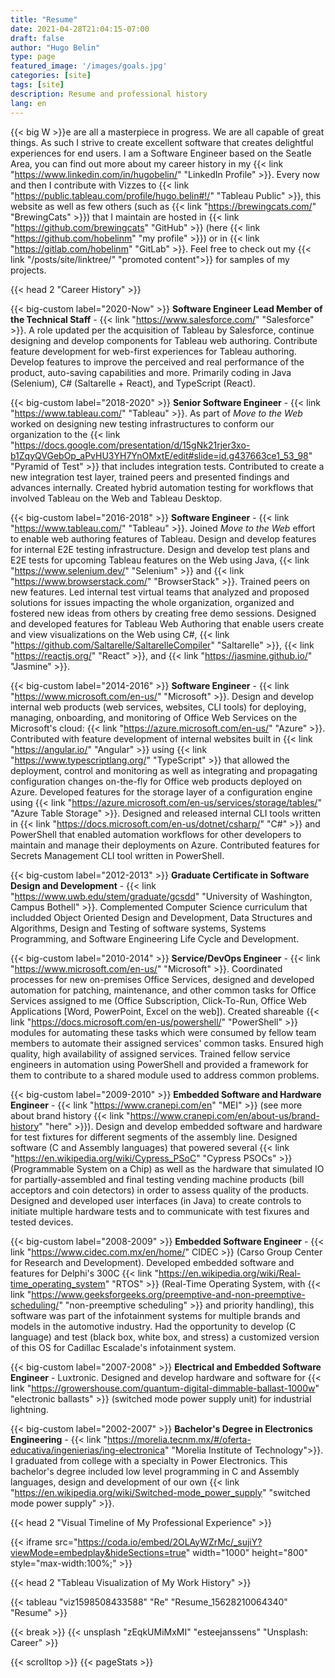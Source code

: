 ```yaml
---
title: "Resume"
date: 2021-04-28T21:04:15-07:00
draft: false
author: "Hugo Belin"
type: page
featured_image: '/images/goals.jpg'
categories: [site]
tags: [site]
description: Resume and professional history
lang: en
---
```


{{< big W >}}e are all a masterpiece in progress. We are all capable of great things. As such I strive to create 
excellent software that creates delightful experiences for end users. I am a Software Engineer based on the Seatle Area, 
you can find out more about my career history in my 
{{< link "https://www.linkedin.com/in/hugobelin/" "LinkedIn Profile" >}}. Every now and 
then I contribute with Vizzes to {{< link "https://public.tableau.com/profile/hugo.belin#!/" "Tableau Public" >}}, this 
website as well as few others (such as {{< link "https://brewingcats.com/" "BrewingCats" >}}) that I maintain are hosted 
in {{< link "https://github.com/brewingcats" "GitHub" >}} (here {{< link "https://github.com/hobelinm" "my profile" >}}) 
or in {{< link "https://gitlab.com/hobelinm" "GitLab" >}}. Feel free to check out my 
{{< link "/posts/site/linktree/" "promoted content">}} for samples of my projects.

{{< head 2 "Career History" >}}

{{< big-custom label="2020-Now" >}} **Software Engineer Lead Member of the Technical Staff** - 
{{< link "https://www.salesforce.com/" "Salesforce" >}}. A role updated per the acquisition of Tableau by Salesforce, continue
designing and develop components for Tableau web authoring. Contribute feature development for web-first experiences for 
Tableau authoring. Develop features to improve the perceived and real performance of the product, auto-saving capabilities and more. 
Primarily coding in Java (Selenium), C# (Saltarelle + React), and TypeScript (React).

{{< big-custom label="2018-2020" >}} **Senior Software Engineer** - {{< link "https://www.tableau.com/" "Tableau" >}}. As 
part of *Move to the Web* worked on designing new testing infrastructures to conform our organization to the 
{{< link "https://docs.google.com/presentation/d/15gNk21rjer3xo-b1ZqyQVGebOp_aPvHU3YH7YnOMxtE/edit#slide=id.g437663ce1_53_98" "Pyramid of Test" >}} 
that includes integration tests. Contributed to create a new integration test layer, trained peers and presented findings 
and advances internally. Created hybrid automation testing for workflows that involved Tableau on the Web and Tableau Desktop.

{{< big-custom label="2016-2018" >}} **Software Engineer** - {{< link "https://www.tableau.com/" "Tableau" >}}. Joined 
*Move to the Web* effort to enable web authoring features of Tableau. Design and develop features for internal E2E testing 
infrastructure. Design and develop test plans and E2E tests for upcoming Tableau features on the Web using Java, 
{{< link "https://www.selenium.dev/" "Selenium" >}} and {{< link "https://www.browserstack.com/" "BrowserStack" >}}. 
Trained peers on new features. Led internal test virtual teams that analyzed and proposed solutions for issues impacting 
the whole organization, organized and fostered new ideas from others by creating free demo sessions. Designed and developed 
features for Tableau Web Authoring that enable users create and view visualizations on the Web using C#, 
{{< link "https://github.com/Saltarelle/SaltarelleCompiler" "Saltarelle" >}}, {{< link "https://reactjs.org/" "React" >}}, 
and {{< link "https://jasmine.github.io/" "Jasmine" >}}.

{{< big-custom label="2014-2016" >}} **Software Engineer** - {{< link "https://www.microsoft.com/en-us/" "Microsoft" >}}. 
Design and develop internal web products (web services, websites, CLI tools) for deploying, managing, onboarding, and monitoring 
of Office Web Services on the Microsoft's cloud: {{< link "https://azure.microsoft.com/en-us/" "Azure" >}}. Contributed with 
feature development of internal websites built in {{< link "https://angular.io/" "Angular" >}} using 
{{< link "https://www.typescriptlang.org/" "TypeScript" >}} that allowed the deployment, control and monitoring as well as 
integrating and propagating configuration changes on-the-fly for Office web products deployed on Azure. Developed features for 
the storage layer of a configuration engine using 
{{< link "https://azure.microsoft.com/en-us/services/storage/tables/" "Azure Table Storage" >}}. Designed and released internal 
CLI tools written in {{< link "https://docs.microsoft.com/en-us/dotnet/csharp/" "C#" >}} and PowerShell that enabled automation 
workflows for other developers to maintain and manage their deployments on Azure. Contributed features for Secrets Management 
CLI tool written in PowerShell.

{{< big-custom label="2012-2013" >}} **Graduate Certificate in Software Design and Development** - 
{{< link "https://www.uwb.edu/stem/graduate/gcsdd" "University of Washington, Campus Bothell" >}}. Complemented Computer Science 
curriculum that includded Object Oriented Design and Development, Data Structures and Algorithms, Design and Testing of software 
systems, Systems Programming, and Software Engineering Life Cycle and Development.

{{< big-custom label="2010-2014" >}} **Service/DevOps Engineer** - {{< link "https://www.microsoft.com/en-us/" "Microsoft" >}}. 
Coordinated processes for new on-premises Office Services, designed and developed automation for patching, maintenance, and other 
common tasks for Office Services assigned to me (Office Subscription, Click-To-Run, Office Web Applications [Word, PowerPoint, Excel
on the web]). Created shareable {{< link "https://docs.microsoft.com/en-us/powershell/" "PowerShell" >}} modules for automating 
these tasks which were consumed by fellow team members to automate their assigned services' common tasks. Ensured high quality, 
high availability of assigned services. Trained fellow service engineers in automation using PowerShell and provided a framework 
for them to contribute to a shared module used to address common problems.

{{< big-custom label="2009-2010" >}} **Embedded Software and Hardware Engineer** - {{< link "https://www.cranepi.com/en" "MEI" >}} 
(see more about brand history {{< link "https://www.cranepi.com/en/about-us/brand-history" "here" >}}). 
Design and develop embedded software and hardware for test fixtures for different segments of the assembly line. Designed software 
(C and Assembly languages) that powered several {{< link "https://en.wikipedia.org/wiki/Cypress_PSoC" "Cypress PSOCs" >}} 
(Programmable System on a Chip) as well as the hardware that simulated IO for partially-assembled and final testing vending machine 
products (bill acceptors and coin detectors) in order to assess quality of the products. Designed and developed user interfaces 
(in Java) to create controls to initiate multiple hardware tests and to communicate with test fixures and tested devices.

{{< big-custom label="2008-2009" >}} **Embedded Software Engineer** - {{< link "https://www.cidec.com.mx/en/home/" CIDEC >}} (Carso 
Group Center for Research and Development). Developed embedded software and features for Delphi's 300C 
{{< link "https://en.wikipedia.org/wiki/Real-time_operating_system" "RTOS" >}} (Real-Time Operating 
System, with {{< link "https://www.geeksforgeeks.org/preemptive-and-non-preemptive-scheduling/" "non-preemptive scheduling" >}} and 
priority handling), this software was part of the infotainment systems for multiple brands and models in the automotive industry. 
Had the opportunity to develop (C language) and test (black box, white box, and stress) a customized version of this OS for Cadillac 
Escalade's infotainment system.

{{< big-custom label="2007-2008" >}} **Electrical and Embedded Software Engineer** - Luxtronic. Designed and develop hardware and 
software for {{< link "https://growershouse.com/quantum-digital-dimmable-ballast-1000w" "electronic ballasts" >}} 
(switched mode power supply unit) for industrial lightning.

{{< big-custom label="2002-2007" >}} **Bachelor's Degree in Electronics Engineering** - 
{{< link "https://morelia.tecnm.mx/#/oferta-educativa/ingenierias/ing-electronica" "Morelia Institute of Technology">}}. I 
graduated from college with a specialty in Power Electronics. This bachelor's degree included low level programming in C 
and Assembly languages, design and development of our own 
{{< link "https://en.wikipedia.org/wiki/Switched-mode_power_supply" "switched mode power supply" >}}.

{{< head 2 "Visual Timeline of My Professional Experience" >}}

{{< iframe src="https://coda.io/embed/2OLAyWZrMc/_sujiY?viewMode=embedplay&hideSections=true" width="1000" height="800" style="max-width:100%;" >}}

{{< head 2 "Tableau Visualization of My Work History" >}}

{{< tableau "viz1598508433588" "Re" "Resume_15628210064340" "Resume" >}}

{{< break >}}
{{< unsplash "zEqkUMiMxMI" "esteejanssens" "Unsplash: Career" >}}

{{< scrolltop >}}
{{< pageStats >}}
